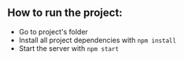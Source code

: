 ## How to run the project:

* Go to project's folder
* Install all project dependencies with `npm install`
* Start the server with `npm start`
